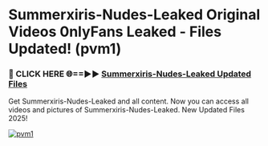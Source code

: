 # Summerxiris-Nudes-Leaked Original Videos 0nlyFans Leaked - Files Updated! (pvm1)

<h3>🔴 CLICK HERE 🌐==►► <a href="https://tinyurl.com/4mcuefdz" rel="nofollow">Summerxiris-Nudes-Leaked Updated Files</a></h3>

Get Summerxiris-Nudes-Leaked and all content. Now you can access all videos and pictures of Summerxiris-Nudes-Leaked. New Updated Files 2025!

[![pvm1](https://i.imgur.com/StAQSOY.gif)](https://tinyurl.com/4mcuefdz)
